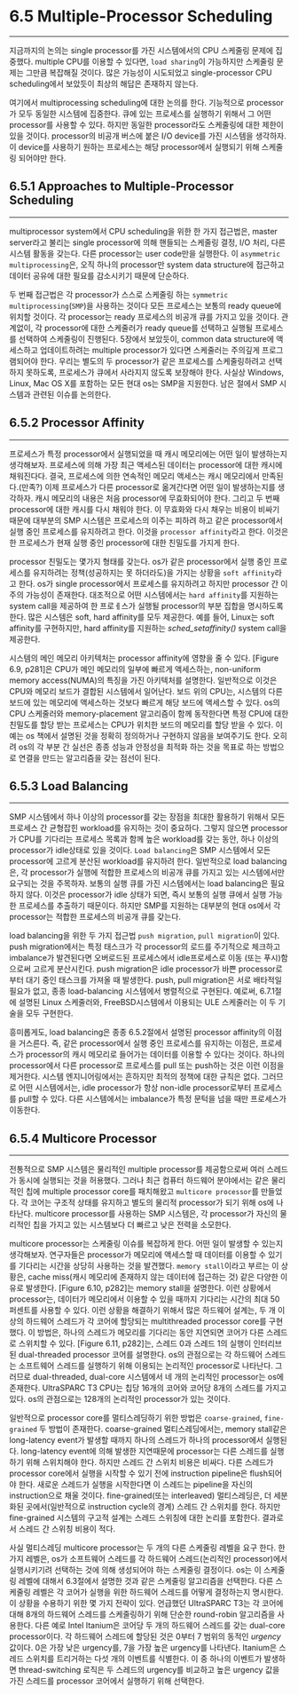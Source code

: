 # 6.5 Multiple-Processor Scheduling
---
 
지금까지의 논의는 single processor를 가진 시스템에서의 CPU 스케줄링 문제에 집중했다. multiple CPU를 이용할 수 있다면, `load sharing`이 가능하지만 스케줄링 문제는 그만큼 복잡해질 것이다. 많은 가능성이 시도되었고 single-processor CPU scheduling에서 보았듯이 최상의 해답은 존재하지 않는다.

여기에서 multiprocessing scheduling에 대한 논의를 한다. 기능적으로 processor가 모두 동일한 시스템에 집중한다. 큐에 있는 프로세스를 실행하기 위해서 그 어떤 processor를 사용할 수 있다. 하지만 동일한 processor라도 스케줄링에 대한 제한이 있을 것이다. processor의 비공개 버스에 붙은 I/O device를 가진 시스템을 생각하자. 이 device를 사용하기 원하는 프로세스는 해당 processor에서 실행되기 위해 스케줄링 되어야만 한다.

## 6.5.1 Approaches to Multiple-Processor Scheduling
---

multiprocessor system에서 CPU scheduling을 위한 한 가지 접근법은, master server라고 불리는 single processor에 의해 핸들되는 스케줄링 결정, I/O 처리, 다른 시스템 활동을 갖는다. 다른 processor는 user code만을 실행한다. 이 `asymmetric multiprocessing`은, 오직 하나의 processor만 system data structure에 접근하고 데이터 공유에 대한 필요를 감소시키기 때문에 단순하다.

두 번째 접근법은 각 processor가 스스로 스케줄링 하는 `symmetric multiprocessing`(`SMP`)을 사용하는 것이다 모든 프로세스는 보통의 ready queue에 위치할 것이다. 각 processor는 ready 프로세스의 비공개 큐를 가지고 있을 것이다. 관계없이, 각 processor에 대한 스케줄러가 ready queue를 선택하고 실행될 프로세스를 선택하여 스케줄링이 진행된다. 5장에서 보았듯이, common data structure에 액세스하고 업데이트하려는 multiple processor가 있다면 스케줄러는 주의깊게 프로그램되어야 한다. 우리는 별도의 두 processor가 같은 프로세스를 스케줄링하려고 선택하지 못하도록, 프로세스가 큐에서 사라지지 않도록 보장해야 한다. 사실상 Windows, Linux, Mac OS X를 포함하는 모든 현대 os는 SMP을 지원한다. 남은 절에서 SMP 시스템과 관련된 이슈를 논의한다.

## 6.5.2 Processor Affinity
---

프로세스가 특정 processor에서 실행되었을 때 캐시 메모리에는 어떤 일이 발생하는지 생각해보자. 프로세스에 의해 가장 최근 액세스된 데이터는 processor에 대한 캐시에 채워진다다. 결국, 프로세스에 의한 연속적인 메모리 액세스는 캐시 메모리에서 만족된다.(만족?) 이제 프로세스가 다른 processor로 옮겨간다면 어떤 일이 발생하는지를 생각하자. 캐시 메모리의 내용은 처음 processor에 무효화되어야 한다. 그리고 두 번째 processor에 대한 캐시를 다시 채워야 한다. 이 무효화와 다시 채우는 비용이 비싸기 때문에 대부분의 SMP 시스템은 프로세스의 이주는 피하려 하고 같은 processor에서 실행 중인 프로세스를 유지하려고 한다. 이것을 `processor affinity`라고 한다. 이것은 한 프로세스가 현재 실행 중인 processor에 대한 친밀도를 가지게 한다.

processor 친밀도는 몇가지 형태를 갖는다. os가 같은 processor에서 실행 중인 프로세스를 유지하려는 정책(성공하지는 못 하더라도)을 가지는 상황을 `soft affinity`라고 한다. os가 single processor에서 프로세스를 유지하려고 하지만 processor 간 이주의 가능성이 존재한다. 대조적으로 어떤 시스템에서는 `hard affinity`를 지원하는 system call을 제공하여 한 프로ㅔ스가 실행될 processor의 부분 집합을 명시하도록 한다. 많은 시스템은 soft, hard affinity를 모두 제공한다. 예를 들어, Linux는 soft affinity를 구현하지만, hard affinity를 지원하는 *sched_setaffinity()* system call을 제공한다.

시스템의 메인 메모리 아키텍처는 processor affinity에 영향을 줄 수 있다. [Figure 6.9, p281]은 CPU가 메인 메모리의 일부에 빠르게 액세스하는, non-uniform memory access(NUMA)의 특징을 가진 아키텍처를 설명한다. 일반적으로 이것은 CPU와 메모리 보드가 결합된 시스템에서 일어난다. 보드 위의 CPU는, 시스템의 다른 보드에 있는 메모리에 액세스하는 것보다 빠르게 해당 보드에 액세스할 수 있다. os의 CPU 스케줄러와 memory-placement 알고리즘이 함께 동작한다면 특정 CPU에 대한 친밀도를 할당 받는 프로세스는 CPU가 위치한 보드의 메모리를 할당 받을 수 있다. 이 예는 os 책에서 설명된 것을 정확히 정의하거나 구현하지 않음을 보여주기도 한다. 오히려 os의 각 부분 간 실선은 종종 성능과 안정성을 최적화 하는 것을 목표로 하는 방법으로 연결을 만드는 알고리즘을 갖는 점선이 된다.

## 6.5.3 Load Balancing
---

SMP 시스템에서 하나 이상의 processor를 갖는 장점을 최대한 활용하기 위해서 모든 프로세스 간 균형잡힌 workload를 유지하는 것이 중요하다. 그렇지 않으면 processor가 CPU를 기다리는 프로세스 목록과 함께 높은 workload를 갖는 동안, 하나 이상의 processor가 idle상태로 있을 것이다. `Load balancing`은 SMP 시스템에서 모든 processor에 고르게 분산된 workload를 유지하려 한다. 일반적으로 load balancing은, 각 processor가 실행에 적합한 프로세스의 비공개 큐를 가지고 있는 시스템에서만 요구되는 것을 주목하자. 보통의 실행 큐를 가진 시스템에서는 load balancing은 필요하지 않다. 이것은 processor가 idle 상태가 되면, 즉시 보통의 실행 큐에서 실행 가능한 프로세스를 추출하기 때문이다. 하지만 SMP를 지원하는 대부분의 현대 os에서 각 processor는 적합한 프로세스의 비공개 큐를 갖는다.

load balancing을 위한 두 가지 접근법 `push migration`, `pull migration`이 있다. push migration에서는 특정 태스크가 각 processor의 로드를 주기적으로 체크하고 imbalance가 발견된다면 오버로드된 프로세스에서 idle프로세스로 이동 (또는 푸시)함으로써 고르게 분산시킨다. push migration은 idle processor가 바쁜 processor로부터 대기 중인 태스크를 가져올 때 발생한다. push, pull migration은 서로 배타적일 필요가 없고, 종종 load-balancing 시스템에서 병렬적으로 구현된다. 예로써, 6.7.1절에 설명된 Linux 스케줄러와, FreeBSD시스템에서 이용되는 ULE 스케줄러는 이 두 기술을 모두 구현한다.

흥미롭게도, load balancing은 종종 6.5.2절에서 설명된 processor affinity의 이점을 거스른다. 즉, 같은 processor에서 실행 중인 프로세스를 유지하는 이점은, 프로세스가 processor의 캐시 메모리로 들어가는 데이터를 이용할 수 있다는 것이다. 하나의 processor에서 다른 processor로 프로세스를 pull 또는 push하는 것은 이런 이점을 제거한다. 시스템 엔지니어링에서는 흔하지만 최적의 정책에 대한 규칙은 없다. 그러므로 어떤 시스템에서는, idle processor가 항상 non-idle processor로부터 프로세스를 pull할 수 있다. 다른 시스템에서는 imbalance가 특정 문턱을 넘을 때만 프로세스가 이동한다.

## 6.5.4 Multicore Processor
---

전통적으로 SMP 시스템은 물리적인 multiple processor를 제공함으로써 여러 스레드가 동시에 실행되는 것을 허용했다. 그러나 최근 컴퓨터 하드웨어 분야에서는 같은 물리적인 칩에 multiple processor core를 패치해왔고 `multicore processor`를 만들었다. 각 코어는 구조적 상태를 유지하고 별도의 물리적 processor가 되기 위해 os에 나타난다. multicore processor를 사용하는 SMP 시스템은, 각 processor가 자신의 물리적인 칩을 가지고 있는 시스템보다 더 빠르고 낮은 전력을 소모한다.

multicore processor는 스케줄링 이슈를 복잡하게 한다. 어떤 일이 발생할 수 있는지 생각해보자. 연구자들은 processor가 메모리에 액세스할 때 데이터를 이용할 수 있기를 기다리는 시간을 상당히 사용하는 것을 발견했다. `memory stall`이라고 부르는 이 상황은, cache miss(캐시 메모리에 존재하지 않는 데이터에 접근하는 것) 같은 다양한 이유로 발생한다. [Figure 6.10, p282]는 memory stall을 설명한다. 이런 상황에서 processor는, 데이터가 메모리에서 이용할 수 있을 때까지 기다리는 시간의 최대 50 퍼센트를 사용할 수 있다. 이런 상황을 해결하기 위해서 많은 하드웨어 설계는, 두 개 이상의 하드웨어 스레드가 각 코어에 할당되는 multithreaded processor core를 구현했다. 이 방법은, 하나의 스레드가 메모리를 기다리는 동안 지연되면 코어가 다른 스레드로 스위치할 수 있다. [Figure 6.11, p282]는, 스레드 0과 스레드 1의 실행이 인터리브된  dual-threaded processor 코어를 설명한다. os의 관점으로는 각 하드웨어 스레드는 소프트웨어 스레드를 실행하기 위해 이용되는 논리적인 processor로 나타난다. 그러므로 dual-threaded, dual-core 시스템에서 네 개의 논리적인 processor는 os에 존재한다. UltraSPARC T3 CPU는 칩당 16개의 코어와 코어당 8개의 스레드를 가지고 있다. os의 관점으로는 128개의 논리적인 processor가 있는 것이다.

일반적으로 processor core를 멀티스레딩하기 위한 방법은 `coarse-grained`, `fine-grained` 두 방법이 존재한다. coarse-grained 멀티스레딩에서는, memory stall같은 long-latency event가 발생할 때까지 하나의 스레드가 하나의 processor에서 실행된다. long-latency event에 의해 발생한 지연때문에 processor는 다른 스레드를 실행하기 위해 스위치해야 한다. 하지만 스레드 간 스위치 비용은 비싸다. 다른 스레드가 processor core에서 실행을 시작할 수 있기 전에 instruction pipeline은 flush되어야 한다. 새로운 스레드가 실행을 시작한다면 이 스레드는 pipeline을 자신의 instruction으로 채울 것이다. fine-grained(또는 interleaved) 멀티스레딩은, 더 세분화된 곳에서(일반적으로 instruction cycle의 경계) 스레드 간 스위치를 한다. 하지만 fine-grained 시스템의 구고적 설계는 스레드 스위칭에 대한 논리를 포함한다. 결과로서 스레드 간 스위칭 비용이 적다.

사실 멀티스레딩 multicore processor는 두 개의 다른 스케줄링 레벨을 요구 한다. 한 가지 레벨은, os가 소프트웨어 스레드를 각 하드웨어 스레드(논리적인 processor)에서 실행시키기려 선택하는 것에 의해 생성되어야 하는 스케줄링 결정이다. os는 이 스케줄링 레벨에 대해서 6.3절에서 설명한 것과 같은 스케줄링 알고리즘을 선택한다. 다른 스케줄링 레벨은 각 코어가 실행을 위한 하드웨어 스레드를 어떻게 결정하는지 명시한다. 이 상황을 수용하기 위한 몇 가지 전략이 있다. 언급했던 UltraSPARC T3는 각 코어에 대해 8개의 하드웨어 스레드를 스케줄링하기 위해 단순한 round-robin 알고리즘을 사용한다. 다른 예로 Intel Itanium은 코어당 두 개의 하드웨어 스레드를 갖는 dual-core processor이다. 각 하드웨어 스레드에 할당된 것은 0부터 7 범위의 동적인 *urgency* 값이다. 0은 가장 낮은 urgency를, 7을 가장 높은 urgency를 나타낸다. Itanium은 스레드 스위치를 트리거하는 다섯 개의 이벤트를 식별한다. 이 중 하나의 이벤트가 발생하면 thread-switching 로직은 두 스레드의 urgency를 비교하고 높은 urgency 값을 가진 스레드를 processor 코어에서 실행하기 위해  선택한다.
